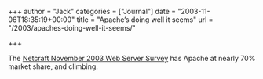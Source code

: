 +++
author = "Jack"
categories = ["Journal"]
date = "2003-11-06T18:35:19+00:00"
title = "Apache’s doing well it seems"
url = "/2003/apaches-doing-well-it-seems/"

+++

The [Netcraft November 2003 Web Server Survey][1] has Apache at nearly 70% market share, and climbing.

 [1]: http://news.netcraft.com/archives/2003/11/03/november_2003_web_server_survey.html "November 2003 Web Server Survey"